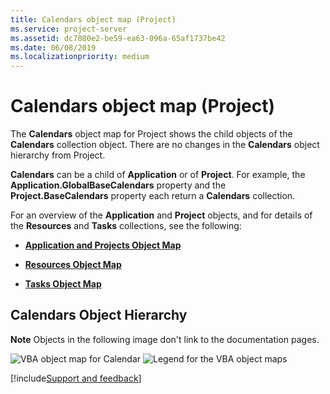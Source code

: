 ```yaml
---
title: Calendars object map (Project)
ms.service: project-server
ms.assetid: dc7080e2-be59-ea63-096a-65af1737be42
ms.date: 06/08/2019
ms.localizationpriority: medium
---
```



# Calendars object map (Project)

The **Calendars** object map for Project shows the child objects of the **Calendars** collection object. There are no changes in the **Calendars** object hierarchy from Project.

 **Calendars** can be a child of **Application** or of **Project**. For example, the **Application.GlobalBaseCalendars** property and the **Project.BaseCalendars** property each return a **Calendars** collection.

For an overview of the **Application** and **Project** objects, and for details of the **Resources** and **Tasks** collections, see the following:


- **[Application and Projects Object Map](application-and-projects-object-map-project.md)**

- **[Resources Object Map](resources-object-map-project.md)**

- **[Tasks Object Map](tasks-object-map-project.md)**


## Calendars Object Hierarchy


 **Note** Objects in the following image don't link to the documentation pages.


![VBA object map for Calendar](../../images/c9afe0e4-c832-47d0-9fe8-0fc85a180e6b.jpg)
![Legend for the VBA object maps](../../images/ff3d756d-0d45-4140-bab4-e84faed9fdbd.gif)

[!include[Support and feedback](~/includes/feedback-boilerplate.md)]